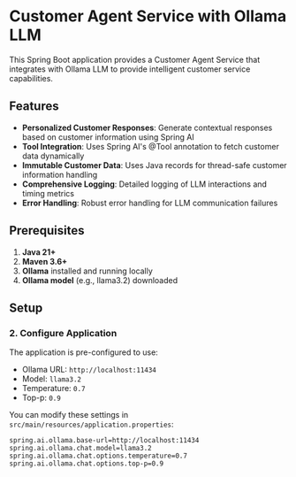 # Customer Agent Service with Ollama LLM

This Spring Boot application provides a Customer Agent Service that integrates with Ollama LLM to provide intelligent customer service capabilities.

## Features

- **Personalized Customer Responses**: Generate contextual responses based on customer information using Spring AI
- **Tool Integration**: Uses Spring AI's @Tool annotation to fetch customer data dynamically
- **Immutable Customer Data**: Uses Java records for thread-safe customer information handling
- **Comprehensive Logging**: Detailed logging of LLM interactions and timing metrics
- **Error Handling**: Robust error handling for LLM communication failures

## Prerequisites

1. **Java 21+**
2. **Maven 3.6+**
3. **Ollama** installed and running locally
4. **Ollama model** (e.g., llama3.2) downloaded

## Setup

### 2. Configure Application

The application is pre-configured to use:
- Ollama URL: `http://localhost:11434`
- Model: `llama3.2`
- Temperature: `0.7`
- Top-p: `0.9`

You can modify these settings in `src/main/resources/application.properties`:

```properties
spring.ai.ollama.base-url=http://localhost:11434
spring.ai.ollama.chat.model=llama3.2
spring.ai.ollama.chat.options.temperature=0.7
spring.ai.ollama.chat.options.top-p=0.9
```
